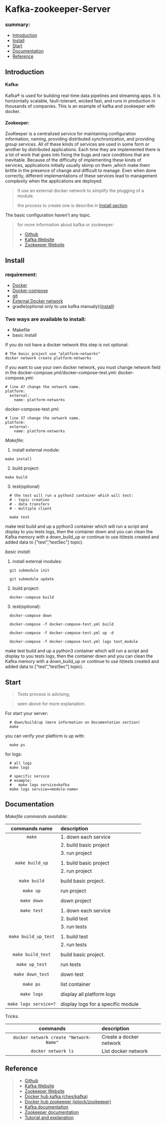 # Kafka-zookeeper-Server


### summary:
  - [Introduction](#introduction)
  - [Install](#install)
  - [Start](#start)
  - [Documentation](#documentation)
  - [Reference](#reference)



## Introduction

  #### Kafka:
  Kafka® is used for building real-time data pipelines and streaming apps. It is horizontally scalable, fault-tolerant, wicked fast, and runs in production in thousands of companies.
  This is an example of kafka and zookeeper with docker.

  #### Zookeeper:
  ZooKeeper is a centralized service for maintaining configuration information, naming, providing distributed synchronization, and providing group services. All of these kinds of services are used in some form or another by distributed applications. Each time they are implemented there is a lot of work that goes into fixing the bugs and race conditions that are inevitable. Because of the difficulty of implementing these kinds of services, applications initially usually skimp on them ,which make them brittle in the presence of change and difficult to manage. Even when done correctly, different implementations of these services lead to management complexity when the applications are deployed.

  > It use an external docker network to simplify the plugging of a module.
  >
  > the process to create one is describe in [Install section](#install)

  The basic configuration haven't any topic.

  > for more information about kafka or zookeeper:
  > - [Github](https://github.com/apache/kafka/)
  > - [Kafka Website](https://kafka.apache.org)
  > - [Zookeeper Website](http://zookeeper.apache.org)


## Install

### requirement:
- [Docker](https://www.docker.com)
- [Docker-compose](https://docs.docker.com/compose/)
- [git](https://git-scm.com/documentation)
- [External Docker network](https://docs.docker.com/engine/userguide/networking/work-with-networks/)
- gradle(optional only to use kafka manualy)([install](https://gradle.org/install/))

### Two ways are available to install:
- Makefile
- basic install

If you do not have a docker network this step is not optional:
```
# The basic project use "platform-networks"
docker network create platform-networks
```
if you want to use your own docker network, you must change network field in the docker-compose.yml/docker-compose-test.yml:
docker-compose.yml:
```
# line 47 change the network name.
platform:
  external:
    name: platform-networks
```
docker-compose-test.yml:
```
# line 37 change the network name.
platform:
  external:
    name: platform-networks
```

_Makefile_:
1. install external module:
```
make install
```
2. build project:
```
make build
```
3. test(optional)
```
  # the test will run a python3 container which will test:
  # - topic creation
  # - data transfers
  # - multiple client

  make test
```
  make test build and up a python3 container which will run a script and display to you
  tests logs, then the container down and you can clean the Kafka memory with a down_build_up
  or continue to use it(tests created and added data to ["test","testSec"] topic).

_basic install_:
1. install external modules:
```
  git submodule init

  git submodule update
```

2. build project:
```
  docker-compose build
```

3. test(optional):
```
  docker-compose down

  docker-compose -f docker-compose-test.yml build

  docker-compose -f docker-compose-test.yml up -d

  docker-compose -f docker-compose-test.yml logs test_module
```
  make test build and up a python3 container which will run a script and display to you
  tests logs, then the container down and you can clean the Kafka memory with a down_build_up
  or continue to use it(tests created and added data to ["test","testSec"] topic).
## Start

> Tests process is advising,

> seen above for more explanation.

For start your server:
```
  # down/build/up (more information on Documentation section)
  make
```

you can verify your platform is up with:
```
  make ps
```

for logs:
```
  # all logs
  make logs

  # specific service
  # example:
  #   make logs service=kafka
  make logs service=<module-name>
```

## Documentation

_Makefile commands available_:

|   **commands name**   | **description**                    |
|:---------------------:|:---------------------------------- |
|        `make`         | 1. down each service               |
|                       | 2. build basic project             |
|                       | 3. run project                     |
|                       |                                    |
|    `make build_up`    | 1. build basic project             |
|                       | 2. run project                     |
|                       |                                    |
|     `make build`      | build basic project.               |
|                       |                                    |
|       `make up`       | run project                        |
|                       |                                    |
|      `make down`      | down project                       |
|                       |                                    |
|      `make test`      | 1. down each service               |
|                       | 2. build test                      |
|                       | 3. run tests                       |
|                       |                                    |
| `make build_up_test`  | 1. build test                      |
|                       | 2. run tests                       |
|                       |                                    |
|   `make build_test`   | build basic project.               |
|                       |                                    |
|    `make up_test`     | run tests                          |
|                       |                                    |
|   `make down_test`    | down test                          |
|                       |                                    |
|       `make ps`       | list container                     |
|                       |                                    |
|      `make logs`      | display all platform logs          |
|                       |                                    |
| `make logs service=?` | display logs for a specific module |


Tricks:

|              **commands**              | **description**         |
|:--------------------------------------:|:----------------------- |
| `docker network create "Network-Name"` | Create a docker network |
|          `docker network ls`           | List docker network     |

## Reference

> - [Github](https://github.com/apache/kafka/)
> - [Kafka Website](https://kafka.apache.org)
> - [Zookeeper Website](http://zookeeper.apache.org)
> - [Docker hub kafka (ches/kafka)](https://hub.docker.com/r/ches/kafka/)
> - [Docker hub zookeeper (jplock/zookeeper)](https://hub.docker.com/r/jplock/zookeeper/)
> - [Kafka documentation](https://kafka.apache.org/documentation/)
> - [Zookeeper documentation](http://zookeeper.apache.org/doc/current/index.html)
> - [Tutorial and explanation](https://www.tutorialspoint.com/apache_kafka/apache_kafka_quick_guide.htm)
